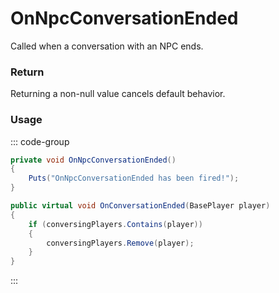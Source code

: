 # OnNpcConversationEnded
<Badge type="info" text="NPC"/><Badge type="danger" text="Carbon Compatible"/><Badge type="warning" text="Oxide Compatible"/>
Called when a conversation with an NPC ends.

### Return
Returning a non-null value cancels default behavior.

### Usage
::: code-group
```csharp [Example]
private void OnNpcConversationEnded()
{
	Puts("OnNpcConversationEnded has been fired!");
}
```
```csharp [Source — Assembly-CSharp @ NPCTalking]
public virtual void OnConversationEnded(BasePlayer player)
{
	if (conversingPlayers.Contains(player))
	{
		conversingPlayers.Remove(player);
	}
}

```
:::

